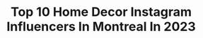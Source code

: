 ---
title: Top 10 Home Decor Instagram Influencers In Montreal In 2023
description: >-
  Find top home decor Instagram influencers in Montreal in 2023. Most popular hashtags: #homedecor #parisianvibes #canadianblogger #gifted.
platform: Instagram
hits: 7
text_top: Discover the most popular Instagram accounts on inBeat.
text_bottom: Our database holds 7 Instagram influencers like this in Montreal, Canada for you to collaborate.
profiles:
  - username: "yasmeen.ghanavi"
    fullname: >-
      Yass 🌞
    bio: >-
      Montreal ⚑ Photographer, & lover of adventure ✈ Ambassadrice @tourismequebec ✨ 📩 yass@possible-media.com Portfolio @possible.media Bookings 👇🏽 📷
    location: "Canada"
    followers: 31340
    engagement: 150
    commentsToLikes: 0.053604
    id: ck14iqmkbgqmh0i19m9u1rqch
    verified: false
    hashtags: "#quebeccite, #justeparfaite, #mybeigelife, #bonjourquebec"
  - username: "working_chix"
    fullname: >-
      Anna Przezak
    bio: >-
      Fashion, Beauty, Lifestyle, Personal Finance CPA, CA / Manager from 9 to 5 / Polish girl from Montreal, living in👇🏻 📍Toronto 📩 workingchix@gmail.com
    location: "Canada"
    followers: 33270
    engagement: 127
    commentsToLikes: 0.041714
    id: ck9wh6amgwge60j782z3gl8jx
    verified: false
    hashtags: "#toronto, #homedecor, #torontoblogger, #luxyhair"
  - username: "miss.misty"
    fullname: >-
      Isabelle
    bio: >-
      "It was a hobbit-hole, and that means comfort."🍂 • Montreal, CND 🍁 • 📩 isahenripin@hotmail.com
    location: "Canada"
    followers: 7331
    engagement: 262
    commentsToLikes: 0.044101
    id: ck5zxc86w7qm40i14iltzfbd4
    verified: false
    hashtags: "#darkaesthetic, #handmade, #cottagecore, #instapottery"
  - username: "meligatorr"
    fullname: >-
      Melisa | Montreal
    bio: >-
      〰️contactmeligatorr@gmail.com 📩 〰️Co-founder @lemonseedmedia 🍋 〰️Lifestyle, self care and little fragments of life🌿
    location: "Canada"
    followers: 28302
    engagement: 274
    commentsToLikes: 0.320554
    id: ck5bz30vkqch20i11r2q74r5z
    verified: false
    hashtags: "#frenchvibes, #decor, #aestheticreels, #neutralstyle"
  - username: "sidafz"
    fullname: >-
      Sidrah | Toronto Blogger
    bio: >-
      Lifestyle & Travel blogger📍Toronto Sharing my child's autism journey Follow for kids inclusive activities Work with me: DM / 📧 siddyusman@gmail.com
    location: "Canada"
    followers: 13878
    engagement: 115
    commentsToLikes: 0.669998
    id: cks8aqhhiupz50j23q90dq3w1
    verified: false
    hashtags: "#love, #torontocontentcreator, #muslimblogger, #canadianblogger"
  - username: "chanlmarshl"
    fullname: >-
      ENERGY 👑
    bio: >-
      🍭She/Her 👑ENERGY QUEEN 📍 Toronto, Ontario #partygirlseries #monabodmon ⬇️⬇️💋SEXY TIME EXTRA 💋⬇️⬇️
    location: "Canada"
    followers: 2311
    engagement: 1086
    commentsToLikes: 0.075024
    id: ck5hctc5ujv770i114dz7n18l
    verified: false
    hashtags: "#music, #partygirlseries, #dj, #tattoosfornow"
  - username: "wildrosecountryhome"
    fullname: >-
      Home decor blogger
    bio: >-
      Hi, I’m Jenn! Sarcasm is my coping mechanism. DIY projects by me and my funny hubs Ken🇨🇦 If we can screw it up, I mean- can do it, so can you! Click👇🏻
    location: "Canada"
    followers: 10980
    engagement: 165
    commentsToLikes: 0.443506
    id: ck8t9tvaupc4b0j78yibdfq07
    verified: false
    hashtags: "#bohohome, #blaccents, #ig, #pokoloko"
  - username: "chasing.the.ts"
    fullname: >-
      J O A N 🌿 chasing the Ts
    bio: >-
      Teo (hubs) + Tim + Tia Jeremiah 29:11 • #motherhood | #lifestyle | #homedecor #plantmom @chasingthets.plants 📍#Vancouver 🇨🇦
    location: "Canada"
    followers: 23885
    engagement: 275
    commentsToLikes: 0.102937
    id: ckap8um5npyoq0i78n9c3yz8z
    verified: false
    hashtags: "#askanapron, #homedepotcanadapartner, #homedepotcanada, #diyhomeproject"
  - username: "meligatorr"
    fullname: >-
      Melisa | Montreal
    bio: >-
      〰️contactmeligatorr@gmail.com 📩 〰️Co-founder @lemonseedmedia 🍋 〰️Lifestyle, self care and little fragments of life🌿
    location: "Canada"
    followers: 28302
    engagement: 274
    commentsToLikes: 0.320554
    id: ck5bz30vkqch20i11r2q74r5z
    verified: false
    hashtags: "#frenchvibes, #decor, #aestheticreels, #neutralstyle"
  - username: "abhishekdekate"
    fullname: >-
      Abhishek Dekate
    bio: >-
      ⋒ home + design, food + drinks and everything in between ► toronto 🇨🇦 / from: 🇮🇳 ⍜ contributor @foodnetworkca ⧉ abhishek.dekate@gmail.com ◑ A / D ↓
    location: "Canada"
    followers: 29303
    engagement: 110
    commentsToLikes: 0.036707
    id: ck5bzba4pqt490i11yb7j2ktm
    verified: false
    hashtags: "#apartmentdecor, #hometour, #currentdesignsituation, #kinfolkhome"
---